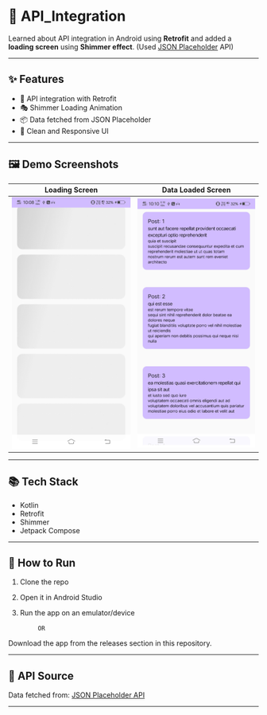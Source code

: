 # 🚀 API_Integration

Learned about API integration in Android using **Retrofit** and added a **loading screen** using **Shimmer effect**. (Used [JSON Placeholder](https://jsonplaceholder.typicode.com/) API)

---

## ✨ Features

- 📡 API integration with Retrofit
- 🎭 Shimmer Loading Animation
- 📦 Data fetched from JSON Placeholder
- 📱 Clean and Responsive UI

---

## 🖼️ Demo Screenshots

| Loading Screen | Data Loaded Screen |
|:---:|:---:|
| ![Loading Screen](https://github.com/shettyharshith33/API_Integration/blob/main/Shimmer.jpg?raw=true) | ![Data Screen](https://github.com/shettyharshith33/API_Integration/blob/main/UI.jpg?raw=true) |

---

## 📚 Tech Stack

- Kotlin
- Retrofit
- Shimmer
- Jetpack Compose

---

## 🚀 How to Run

1. Clone the repo
2. Open it in Android Studio
3. Run the app on an emulator/device

            OR

Download the app from the releases section in this repository.

---

## 🔗 API Source

Data fetched from: [JSON Placeholder API](https://jsonplaceholder.typicode.com/)

---
